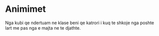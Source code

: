# Animimet
Nga kubi qe ndertuam ne klase beni qe katrori i kuq te shkoje nga poshte lart me pas nga e majta ne te djathte. 